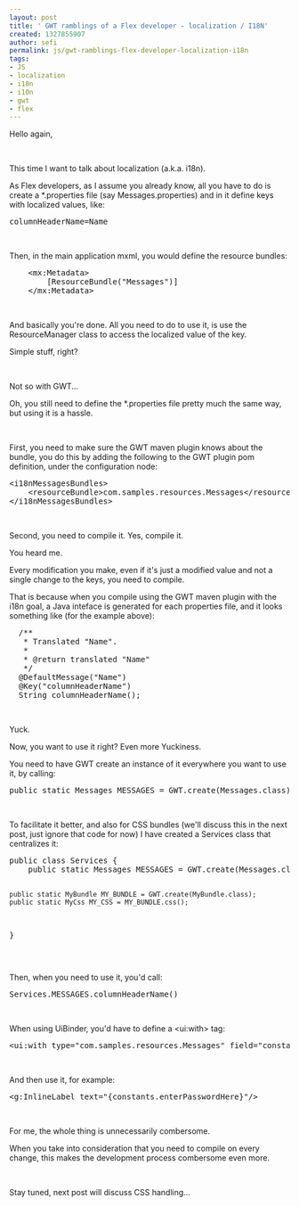 ```yaml
---
layout: post
title: ' GWT ramblings of a Flex developer - localization / I18N'
created: 1327855907
author: sefi
permalink: js/gwt-ramblings-flex-developer-localization-i18n
tags:
- JS
- localization
- i18n
- i10n
- gwt
- flex
---
```

<p>Hello again,</p>
<p>&nbsp;</p>
<p>This time I want to talk about localization (a.k.a. i18n).</p>
<p>As Flex developers, as I assume you already know, all you have to do is create a *.properties file (say Messages.properties) and in it define keys with localized values, like:</p>
<pre title="code" class="brush: java;">
columnHeaderName=Name</pre>
<p>&nbsp;</p>
<p>Then, in the main application mxml, you would define the resource bundles:</p>
<pre title="code" class="brush: java;">
	&lt;mx:Metadata&gt;
		[ResourceBundle(&quot;Messages&quot;)]
	&lt;/mx:Metadata&gt;</pre>
<p>&nbsp;</p>
<p>And basically you're done. All you need to do to use it, is use the ResourceManager class to access the localized value of the key.</p>
<p>Simple stuff, right?</p>
<p>&nbsp;</p>
<p>Not so with GWT...</p>
<!--break-->
<p>Oh, you still need to define the *.properties file pretty much the same way, but using it is a hassle.</p>
<p>&nbsp;</p>
<p>First, you need to make sure the GWT maven plugin knows about the bundle, you do this by adding the following to the GWT plugin pom definition, under the configuration node:</p>
<pre title="code" class="brush: java;">
&lt;i18nMessagesBundles&gt;
	&lt;resourceBundle&gt;com.samples.resources.Messages&lt;/resourceBundle&gt;
&lt;/i18nMessagesBundles&gt;</pre>
<p>&nbsp;</p>
<p>Second, you need to compile it. Yes, compile it.</p>
<p>You heard me.</p>
<p>Every modification you make, even if it's just a modified value and not a single change to the keys, you need to compile.</p>
<p>That is because when you compile using the GWT maven plugin with the i18n goal, a Java inteface is generated for each properties file, and it looks something like (for the example above):</p>
<pre title="code" class="brush: java;">
  /**
   * Translated &quot;Name&quot;.
   * 
   * @return translated &quot;Name&quot;
   */
  @DefaultMessage(&quot;Name&quot;)
  @Key(&quot;columnHeaderName&quot;)
  String columnHeaderName();</pre>
<p>&nbsp;</p>
<p>Yuck.</p>
<p>Now, you want to use it right? Even more Yuckiness.</p>
<p>You need to have GWT create an instance of it everywhere you want to use it, by calling:</p>
<pre title="code" class="brush: java;">
public static Messages MESSAGES = GWT.create(Messages.class);</pre>
<p>&nbsp;</p>
<p>To facilitate it better, and also for CSS bundles (we'll discuss this in the next post, just ignore that code for now) I have created a Services class that centralizes it:</p>
<pre title="code" class="brush: java;">
public class Services {
	public static Messages MESSAGES = GWT.create(Messages.class);
	
	public static MyBundle MY_BUNDLE = GWT.create(MyBundle.class);
	public static MyCss MY_CSS = MY_BUNDLE.css();

}</pre>
<p>&nbsp;</p>
<p>Then, when you need to use it, you'd call:</p>
<pre title="code" class="brush: java;">
Services.MESSAGES.columnHeaderName()</pre>
<p>&nbsp;</p>
<p>When using UiBinder, you'd have to define a &lt;ui:with&gt; tag:</p>
<pre title="code" class="brush: java;">
&lt;ui:with type=&quot;com.samples.resources.Messages&quot; field=&quot;constants&quot;/&gt;</pre>
<p>&nbsp;</p>
<p>And then use it, for example:</p>
<pre title="code" class="brush: java;">
&lt;g:InlineLabel text=&quot;{constants.enterPasswordHere}&quot;/&gt;</pre>
<p>&nbsp;</p>
<p>For me, the whole thing is unnecessarily combersome.</p>
<p>When you take into consideration that you need to compile on every change, this makes the development process combersome even more.</p>
<p>&nbsp;</p>
<p>Stay tuned, next post will discuss CSS handling...</p>
<p>&nbsp;</p>
